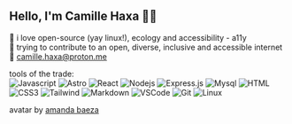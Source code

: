 
## Hello, I'm Camille Haxa 👾🌈

  :purple_heart: i love open-source (yay linux!), ecology and accessibility - a11y  
  :floppy_disk: trying to contribute to an open, diverse, inclusive and accessible internet  
  :mushroom: camille.haxa@proton.me
  
  
  tools of the trade:  
  ![Javascript](https://img.shields.io/badge/Javascript-F0DB4F?style=for-the-badge&labelColor=black&logo=javascript&logoColor=F0DB4F)
  ![Astro](https://img.shields.io/badge/Astro-BC52EE?style=for-the-badge&labelColor=black&logo=astro&logoColor=fff)
  ![React](https://img.shields.io/badge/-React-61DBFB?style=for-the-badge&labelColor=black&logo=react&logoColor=61DBFB)
  ![Nodejs](https://img.shields.io/badge/Nodejs-3C873A?style=for-the-badge&labelColor=black&logo=node.js&logoColor=3C873A)
  ![Express.js](https://img.shields.io/badge/Express.js-000000?style=for-the-badge&logo=express&logoColor=white)
  ![Mysql](https://img.shields.io/badge/MySQL-4479A1?style=for-the-badge&logo=mysql&logoColor=fff&labelColor=black)
  ![HTML](https://img.shields.io/badge/HTML5-E34F26?style=for-the-badge&logo=html5&logoColor=white)
  ![CSS3](https://img.shields.io/badge/CSS3-1572B6?style=for-the-badge&logo=css3&logoColor=white)
  ![Tailwind](https://img.shields.io/badge/Tailwind_CSS-092749?style=for-the-badge&logo=tailwindcss&logoColor=06B6D4&labelColor=000000)
  ![Markdown](https://img.shields.io/badge/Markdown-000000?style=for-the-badge&logo=markdown&logoColor=white)
  ![VSCode](https://img.shields.io/badge/Visual_Studio-0078d7?style=for-the-badge&logo=visual%20studio&logoColor=white)
  ![Git](https://img.shields.io/badge/Git-F05032?style=for-the-badge&logo=git&logoColor=white)
  ![Linux](https://img.shields.io/badge/Linux-FCC624?style=for-the-badge&logo=linux&logoColor=black)  



  avatar by [amanda baeza](https://www.instagram.com/amanda.baeza/)

 
<!---
camille-haxa/camille-haxa is a ✨ special ✨ repository because its `README.md` (this file) appears on your GitHub profile.
You can click the Preview link to take a look at your changes.
--->
